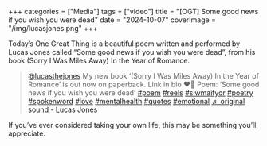 +++
categories = ["Media"]
tags = ["video"]
title = "[OGT] Some good news if you wish you were dead"
date = "2024-10-07"
coverImage = "/img/lucasjones.png"
+++

Today’s One Great Thing is a beautiful poem written and performed by Lucas Jones called “Some good news if you wish you were dead”, from his book (Sorry I Was Miles Away) In the Year of Romance.

<!--more-->

<blockquote class="tiktok-embed" cite="https://www.tiktok.com/@lucasthejones/video/7315026006392229152" data-video-id="7315026006392229152" style="max-width: 605px;min-width: 325px;" > <section> <a target="_blank" title="@lucasthejones" href="https://www.tiktok.com/@lucasthejones?refer=embed">@lucasthejones</a> My new book ‘(Sorry I Was Miles Away) In the Year of Romance’ is out now on paperback. Link in bio ❤️‍🔥 Poem: ‘Some good news if you wish you were dead’ <a title="poem" target="_blank" href="https://www.tiktok.com/tag/poem?refer=embed">#poem</a> <a title="reels" target="_blank" href="https://www.tiktok.com/tag/reels?refer=embed">#reels</a> <a title="siwmaityor" target="_blank" href="https://www.tiktok.com/tag/siwmaityor?refer=embed">#siwmaityor</a> <a title="poetry" target="_blank" href="https://www.tiktok.com/tag/poetry?refer=embed">#poetry</a> <a title="spokenword" target="_blank" href="https://www.tiktok.com/tag/spokenword?refer=embed">#spokenword</a> <a title="love" target="_blank" href="https://www.tiktok.com/tag/love?refer=embed">#love</a> <a title="mentalhealth" target="_blank" href="https://www.tiktok.com/tag/mentalhealth?refer=embed">#mentalhealth</a> <a title="quotes" target="_blank" href="https://www.tiktok.com/tag/quotes?refer=embed">#quotes</a> <a title="emotional" target="_blank" href="https://www.tiktok.com/tag/emotional?refer=embed">#emotional</a> <a target="_blank" title="♬ original sound - Lucas Jones" href="https://www.tiktok.com/music/original-sound-7315026083258010401?refer=embed">♬ original sound - Lucas Jones</a> </section> </blockquote> <script async src="https://www.tiktok.com/embed.js"></script>

If you’ve ever considered taking your own life, this may be something you’ll appreciate.
